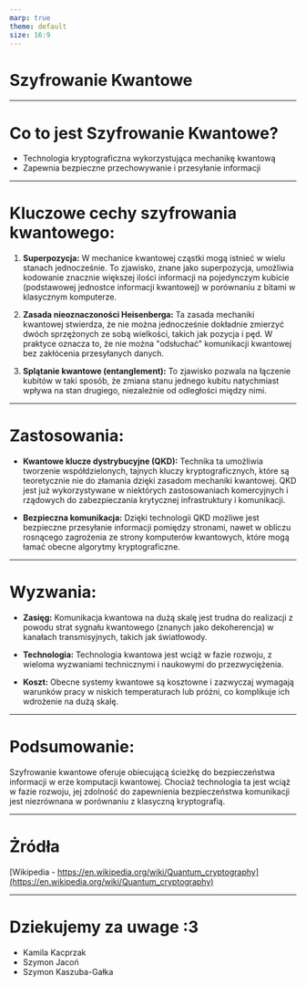 ```yaml
---
marp: true
theme: default
size: 16:9
---
```


# Szyfrowanie Kwantowe

---

# Co to jest Szyfrowanie Kwantowe?

- Technologia kryptograficzna wykorzystująca mechanikę kwantową
- Zapewnia bezpieczne przechowywanie i przesyłanie informacji

---

# Kluczowe cechy szyfrowania kwantowego:

1. **Superpozycja:** W mechanice kwantowej cząstki mogą istnieć w wielu stanach jednocześnie. To zjawisko, znane jako superpozycja, umożliwia kodowanie znacznie większej ilości informacji na pojedynczym kubicie (podstawowej jednostce informacji kwantowej) w porównaniu z bitami w klasycznym komputerze.

2. **Zasada nieoznaczoności Heisenberga:** Ta zasada mechaniki kwantowej stwierdza, że nie można jednocześnie dokładnie zmierzyć dwóch sprzężonych ze sobą wielkości, takich jak pozycja i pęd. W praktyce oznacza to, że nie można "odsłuchać" komunikacji kwantowej bez zakłócenia przesyłanych danych.

3. **Splątanie kwantowe (entanglement):** To zjawisko pozwala na łączenie kubitów w taki sposób, że zmiana stanu jednego kubitu natychmiast wpływa na stan drugiego, niezależnie od odległości między nimi.

---

# Zastosowania:

- **Kwantowe klucze dystrybucyjne (QKD):** Technika ta umożliwia tworzenie współdzielonych, tajnych kluczy kryptograficznych, które są teoretycznie nie do złamania dzięki zasadom mechaniki kwantowej. QKD jest już wykorzystywane w niektórych zastosowaniach komercyjnych i rządowych do zabezpieczania krytycznej infrastruktury i komunikacji.

- **Bezpieczna komunikacja:** Dzięki technologii QKD możliwe jest bezpieczne przesyłanie informacji pomiędzy stronami, nawet w obliczu rosnącego zagrożenia ze strony komputerów kwantowych, które mogą łamać obecne algorytmy kryptograficzne.

---

# Wyzwania:

- **Zasięg:** Komunikacja kwantowa na dużą skalę jest trudna do realizacji z powodu strat sygnału kwantowego (znanych jako dekoherencja) w kanałach transmisyjnych, takich jak światłowody.

- **Technologia:** Technologia kwantowa jest wciąż w fazie rozwoju, z wieloma wyzwaniami technicznymi i naukowymi do przezwyciężenia.

- **Koszt:** Obecne systemy kwantowe są kosztowne i zazwyczaj wymagają warunków pracy w niskich temperaturach lub próżni, co komplikuje ich wdrożenie na dużą skalę.

---

# Podsumowanie:

Szyfrowanie kwantowe oferuje obiecującą ścieżkę do bezpieczeństwa informacji w erze komputacji kwantowej. Chociaż technologia ta jest wciąż w fazie rozwoju, jej zdolność do zapewnienia bezpieczeństwa komunikacji jest niezrównana w porównaniu z klasyczną kryptografią.

---

# Żródła

[Wikipedia - https://en.wikipedia.org/wiki/Quantum_cryptography](https://en.wikipedia.org/wiki/Quantum_cryptography)

---

# Dziekujemy za uwage :3

- Kamila Kacprzak
- Szymon Jacoń
- Szymon Kaszuba-Gałka
